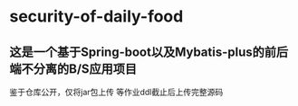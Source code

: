 # security-of-daily-food
## 这是一个基于Spring-boot以及Mybatis-plus的前后端不分离的B/S应用项目
鉴于仓库公开，仅将jar包上传
等作业ddl截止后上传完整源码

